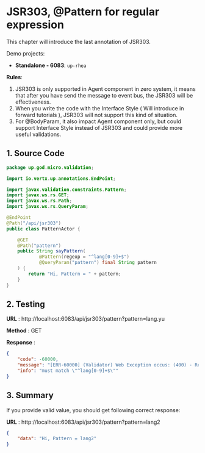 # JSR303, @Pattern for regular expression

This chapter will introduce the last annotation of JSR303.

Demo projects:

* **Standalone - 6083**: `up-rhea`

**Rules**:

1. JSR303 is only supported in Agent component in zero system, it means that after you have send the message to event
   bus, the JSR303 will be effectiveness.
2. When you write the code with the Interface Style \( Will introduce in forward tutorials \), JSR303 will not support
   this kind of situation.
3. For @BodyParam, it also impact Agent component only, but could support Interface Style instead of JSR303 and could
   provide more useful validations.

## 1. Source Code

```java
package up.god.micro.validation;

import io.vertx.up.annotations.EndPoint;

import javax.validation.constraints.Pattern;
import javax.ws.rs.GET;
import javax.ws.rs.Path;
import javax.ws.rs.QueryParam;

@EndPoint
@Path("/api/jsr303")
public class PatternActor {

    @GET
    @Path("pattern")
    public String sayPattern(
            @Pattern(regexp = "^lang[0-9]+$")
            @QueryParam("pattern") final String pattern
    ) {
        return "Hi, Pattern = " + pattern;
    }
}
```

## 2. Testing

**URL** : http://localhost:6083/api/jsr303/pattern?pattern=lang.yu

**Method** : GET

**Response** :

```json
{
    "code": -60000,
    "message": "[ERR-60000] (Validator) Web Exception occus: (400) - Request validation handler, class = class up.god.micro.validation.PatternActor, method = public java.lang.String up.god.micro.validation.PatternActor.sayPattern(java.lang.String), message = must match \"^lang[0-9]+$\".",
    "info": "must match \"^lang[0-9]+$\""
}
```

## 3. Summary

If you provide valid value, you should get following correct response:

**URL** : http://localhost:6083/api/jsr303/pattern?pattern=lang2

```json
{
    "data": "Hi, Pattern = lang2"
}
```



